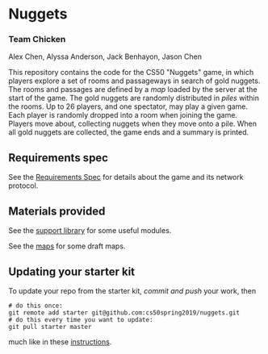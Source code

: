 # Nuggets
### Team Chicken
Alex Chen, Alyssa Anderson, Jack Benhayon, Jason Chen

This repository contains the code for the CS50 "Nuggets" game, in which players explore a set of rooms and passageways in search of gold nuggets.
The rooms and passages are defined by a *map* loaded by the server at the start of the game.
The gold nuggets are randomly distributed in *piles* within the rooms.
Up to 26 players, and one spectator, may play a given game.
Each player is randomly dropped into a room when joining the game.
Players move about, collecting nuggets when they move onto a pile.
When all gold nuggets are collected, the game ends and a summary is printed.

## Requirements spec

See the [Requirements Spec](REQUIREMENTS.md) for details about the game and its network protocol.

## Materials provided

See the [support library](support/README.md) for some useful modules.

See the [maps](maps/README.md) for some draft maps.

## Updating your starter kit

To update your repo from the starter kit, *commit and push* your work, then

    # do this once:
    git remote add starter git@github.com:cs50spring2019/nuggets.git
    # do this every time you want to update:
    git pull starter master

much like in these [instructions](https://www.cs.dartmouth.edu/~cs50/Labs/updates.html).
